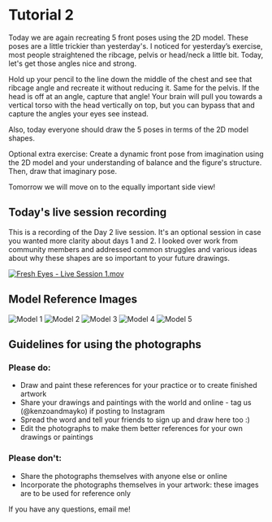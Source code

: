 # Tutorial 2
Today we are again recreating 5 front poses using the 2D model. These poses are a little trickier than yesterday's. I noticed for yesterday’s exercise, most people straightened the ribcage, pelvis or head/neck a little bit. Today, let's get those angles nice and strong. 

Hold up your pencil to the line down the middle of the chest and see that ribcage angle and recreate it without reducing it. Same for the pelvis. If the head is off at an angle, capture that angle! Your brain will pull you towards a vertical torso with the head vertically on top, but you can bypass that and capture the angles your eyes see instead.

Also, today everyone should draw the 5 poses in terms of the 2D model shapes.

Optional extra exercise: Create a dynamic front pose from imagination using the 2D model and your understanding of balance and the figure's structure. Then, draw that imaginary pose.

Tomorrow we will move on to the equally important side view!

## Today's live session recording
This is a recording of the Day 2 live session. It's an optional session in case you wanted more clarity about days 1 and 2. I looked over work from community members and addressed common struggles and various ideas about why these shapes are so important to your future drawings.

[![Fresh Eyes - Live Session 1.mov](https://player.vimeo.com/video/694838184)](https://player.vimeo.com/video/694838184)

## Model Reference Images
![Model 1](./models/LoveLifeDrawing.FreshEyes.Day2.1-2.jpg)
![Model 2](./models/LoveLifeDrawing.FreshEyes.Day2.2.jpg)
![Model 3](./models/LoveLifeDrawing.FreshEyes.Day2.3.jpg)
![Model 4](./models/LoveLifeDrawing.FreshEyes.Day2.4-2.jpg)
![Model 5](./models/LoveLifeDrawing.FreshEyes.Day2.5-2.jpg)

## Guidelines for using the photographs

### Please do:
* Draw and paint these references for your practice or to create finished artwork
* Share your drawings and paintings with the world and online - tag us (@kenzoandmayko) if posting to Instagram
* Spread the word and tell your friends to sign up and draw here too :)
* Edit the photographs to make them better references for your own drawings or paintings

### Please don't:
* Share the photographs themselves with anyone else or online
* Incorporate the photographs themselves in your artwork: these images are to be used for reference only


If you have any questions, email me!
